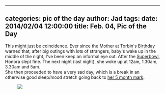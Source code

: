 
---
categories: pic of the day
author: Jad
tags: 
date: 2014/02/04 12:00:00
title: Feb. 04, Pic of the Day 
---
This might just be coincidence.  Ever since the Mother at [Torbin's Birthday](/stories/2014/01/18/torbenmas/) warned that, after
big outings with lots of strangers, baby's wake up in the middle of the night, I've been keep an informal eye out.  After the 
[Superbowl](/stories/2014/02/02/superbowl), Honora slept fine.  The next night (last night), she woke up at 12am, 1.30am, 3.30am and 5am.  
She then proceeded to have a very sad day, which is a break in an otherwise good sleep/mood stretch going back to [her 5 month mark](/stories/2014/01/22/5-months-old/).  
<figure>
<img src="/img/2014/02/04/img_1293_medium.jpg" />
<figcaption></figcaption>
</figure>
